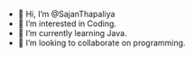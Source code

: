 - 👋 Hi, I’m @SajanThapaliya
- 👀 I’m interested in Coding.
- 🌱 I’m currently learning Java.
- 💞️ I’m looking to collaborate on programming.



<!---
SajanThapaliya/SajanThapaliya is a ✨ special ✨ repository because its `README.md` (this file) appears on your GitHub profile.
You can click the Preview link to take a look at your changes.
--->
